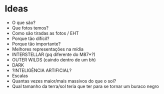 <h1>Ideas</h1>
<ul>
  <li>O que são?</li>
  <li>Que fotos temos?</li>
  <li>Como são tiradas as fotos / EHT</li>
  <li>Porque tão difícil?</li>
  <li>Porque tão importante?</li>
  <li>Melhores representações na mídia</li>
  <li>INTERSTELLAR (pq diferente do M87*?)</li>
  <li>OUTER WILDS (caindo dentro de um bh)</li>
  <li>DARK</li>
  <li>?INTELIGÊNCIA ARTIFICIAL?</li>
  <li>Escalas</li>
  <li>Quantas vezes maior/mais massivos do que o sol?</li>
  <li>Qual tamanho da terra/sol teria que ter para se tornar um buraco negro</li>
</li>
</ul>
